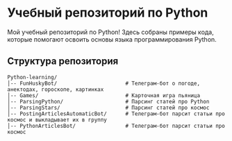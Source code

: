 # Учебный репозиторий по Python

Мой учебный репозиторий по Python! Здесь собраны примеры кода, которые помогают освоить основы языка программирования Python.

## Структура репозитория
```
Python-learning/
│-- FunHuskyBot/                      # Телеграм-бот о погоде, анектодах, гороскопе, картинках
│-- Games/                            # Карточная игра пьяница
│-- ParsingPython/                    # Парсинг статей про Python
│-- ParsingStars/                     # Парсинг статей про космос
│-- PostingArticlesAutomaticBot/      # Телеграм-бот парсит статьи про космос и выкладывает их в группу
│-- PythonArticlesBot/                # Телеграм-бот парсит статьи про космос
```
